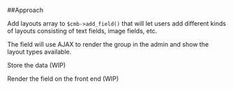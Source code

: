##Approach

Add layouts array to `$cmb->add_field()` that will let users add different kinds of layouts consisting of text fields, image fields, etc.

The field will use AJAX to render the group in the admin and show the layout types available.

Store the data (WIP)

Render the field on the front end (WIP)